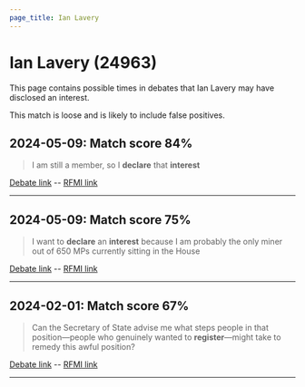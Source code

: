 ```yaml
---
page_title: Ian Lavery
---
```


# Ian Lavery  (24963)

This page contains possible times in debates that Ian Lavery may have disclosed an interest.

This match is loose and is likely to include false positives. 



## 2024-05-09: Match score 84%

>I am still a member, so I **declare** that **interest**

[Debate link](https://www.theyworkforyou.com/debates/?id=2024-05-09b.735.1)  --  [RFMI link](https://www.theyworkforyou.com/mp/24963/register)


---



## 2024-05-09: Match score 75%

>I want to **declare** an **interest** because I am probably the only miner out of 650 MPs currently sitting in the House

[Debate link](https://www.theyworkforyou.com/debates/?id=2024-05-09b.733.2)  --  [RFMI link](https://www.theyworkforyou.com/mp/24963/register)


---



## 2024-02-01: Match score 67%

>Can the Secretary of State advise me what steps people in that position—people who genuinely wanted to **register**—might take to remedy this awful position?

[Debate link](https://www.theyworkforyou.com/debates/?id=2024-02-01a.970.1)  --  [RFMI link](https://www.theyworkforyou.com/mp/24963/register)


---

